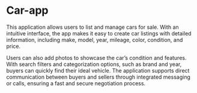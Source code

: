 # Car-app
 
This application allows users to list and manage cars for sale. With an intuitive interface, the app makes it easy to create car listings with detailed information, including make, model, year, mileage, color, condition, and price.

Users can also add photos to showcase the car’s condition and features. With search filters and categorization options, such as brand and year, buyers can quickly find their ideal vehicle. The application supports direct communication between buyers and sellers through integrated messaging or calls, ensuring a fast and secure negotiation process.
